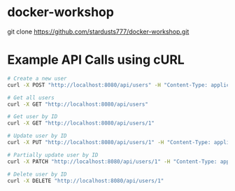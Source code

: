 # docker-workshop
git clone https://github.com/stardusts777/docker-workshop.git

# Example API Calls using cURL
```bash
# Create a new user
curl -X POST "http://localhost:8080/api/users" -H "Content-Type: application/json" -d '{"name": "John Doe", "email": "john@example.com"}'

# Get all users
curl -X GET "http://localhost:8080/api/users"

# Get user by ID
curl -X GET "http://localhost:8080/api/users/1"

# Update user by ID
curl -X PUT "http://localhost:8080/api/users/1" -H "Content-Type: application/json" -d '{"name": "John Smith", "email": "johnsmith@example.com"}'

# Partially update user by ID
curl -X PATCH "http://localhost:8080/api/users/1" -H "Content-Type: application/json" -d '{"email": "newemail@example.com"}'

# Delete user by ID
curl -X DELETE "http://localhost:8080/api/users/1"
```

